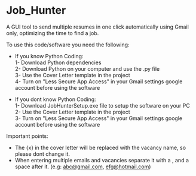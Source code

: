 # Job_Hunter
A GUI tool to send multiple resumes in one click automatically using Gmail only, optimizing the time to find a job.

To use this code/software you need the following:
  - If you know Python Coding:
   <br>1- Download Python dependencies
   <br>2- Download Python on your computer and use the .py file
   <br>3- Use the Cover Letter template in the project
   <br>4- Turn on "Less Secure App Access" in your Gmail settings google account before using the software
  
 - If you dont know Python Coding:
<br>1- Download JobHunterSetup.exe file to setup the software on your PC
<br>2- Use the Cover Letter template in the project
<br>3- Turn on "Less Secure App Access" in your Gmail settings google account before using the software


Important points:
- The {x} in the cover letter will be replaced with the vacancy name, so please dont change it.
- When entering multiple emails and vacancies separate it with a , and a space after it. (e.g: abc@gmail.com, efg@hotmail.com)
